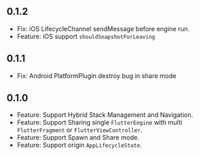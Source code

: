## 0.1.2

* Fix: iOS LifecycleChannel sendMessage before engine run.
* Feature: iOS support `shouldSnapshotForLeaving`

## 0.1.1

* Fix: Android PlatformPlugin destroy bug in share mode

## 0.1.0

* Feature: Support Hybrid Stack Management and Navigation.
* Feature: Support Sharing single `FlutterEngine` with multi `FlutterFragment` or `FlutterViewController`.
* Feature: Support Spawn and Share mode.
* Feature: Support origin `AppLifecycleState`.
